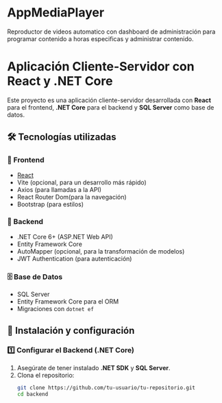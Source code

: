 # AppMediaPlayer
Reproductor de videos automatico con dashboard de administración para programar contenido a horas especificas y administrar contenido.

# Aplicación Cliente-Servidor con React y .NET Core

Este proyecto es una aplicación cliente-servidor desarrollada con **React** para el frontend, **.NET Core** para el backend y **SQL Server** como base de datos.

## 🛠 Tecnologías utilizadas

### 📌 Frontend
- [React](https://react.dev/)
- Vite (opcional, para un desarrollo más rápido)
- Axios (para llamadas a la API)
- React Router Dom(para la navegación)
- Bootstrap (para estilos)

### 🔗 Backend
- .NET Core 6+ (ASP.NET Web API)
- Entity Framework Core
- AutoMapper (opcional, para la transformación de modelos)
- JWT Authentication (para autenticación)

### 🗄️ Base de Datos
- SQL Server
- Entity Framework Core para el ORM
- Migraciones con `dotnet ef`

## 🚀 Instalación y configuración

### 1️⃣ Configurar el Backend (.NET Core)

1. Asegúrate de tener instalado **.NET SDK** y **SQL Server**.
2. Clona el repositorio:
   ```bash
   git clone https://github.com/tu-usuario/tu-repositorio.git
   cd backend
